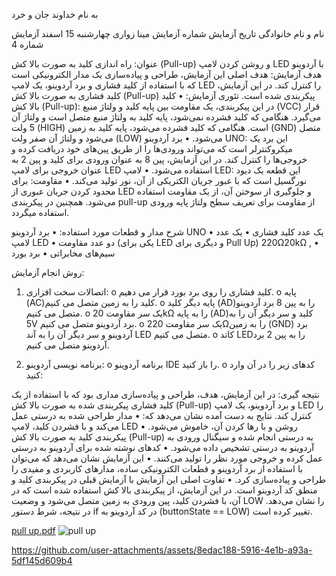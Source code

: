 به نام خداوند جان و خرد

نام و نام خانوادگی	تاریخ آزمایش	شماره آزمایش
مینا زواری	چهارشنبه 15 اسفند	آزمایش شماره 4


عنوان: 
راه اندازی کلید به صورت بالا کش (Pull-up) و روشن کردن لامپ LED با آردوینو
هدف آزمایش:
هدف اصلی این آزمایش، طراحی و پیاده‌سازی یک مدار الکترونیکی است که با استفاده از کلید فشاری و برد آردوینو، یک لامپ LED را کنترل کند. در این آزمایش، کلید فشاری به صورت بالا کش (Pull-up) پیکربندی شده است.
تئوری آزمایش:
•	کلید بالا کش (Pull-up): در این پیکربندی، یک مقاومت بین پایه کلید و ولتاژ منبع (VCC) قرار می‌گیرد. هنگامی که کلید فشرده نمی‌شود، پایه کلید به ولتاژ منبع متصل است و ولتاژ آن 5 ولت (HIGH) است. هنگامی که کلید فشرده می‌شود، پایه کلید به زمین (GND) متصل می‌شود و ولتاژ آن صفر ولت (LOW) می‌شود.
•	برد آردوینو UNO: این برد یک میکروکنترلر است که می‌تواند ورودی‌ها را از طریق پین‌های خود دریافت کرده و خروجی‌ها را کنترل کند. در این آزمایش، پین 8 به عنوان ورودی برای کلید و پین 2 به عنوان خروجی برای لامپ LED استفاده می‌شود.
•	لامپ LED: این قطعه یک دیود نورگسیل است که با عبور جریان الکتریکی از آن، نور تولید می‌کند.
•	مقاومت: برای محدود کردن جریان عبوری از LED و جلوگیری از سوختن آن، از یک مقاومت استفاده می‌شود. همچنین در پیکربندی pull-up از مقاومت برای تعریف سطح ولتاژ پایه ورودی استفاده میگردد.


شرح مدار و قطعات مورد استفاده:
•	برد آردوینو UNO
•	یک عدد کلید فشاری
•	یک عدد لامپ LED 
•	دو عدد مقاومت (یکی برای LED و دیگری برای Pull Up) 220Ω20kΩ , 
•	سیم‌های مخابراتی
•	برد بورد

روش انجام آزمایش:
1.	اتصالات سخت افزاری: 
o	کلید فشاری را روی برد بورد قرار می دهیم.
o	پایه  (AC)کلید را به زمین متصل می کنیم.
o	پایه دیگر کلید  (AD)را به پین 8 برد آردوینو متصل می کنیم.
o	یک سر مقاومت 20kΩ  را به پایه  (AD)کلید و سر دیگر آن را به 5V برد آردوینو متصل می کنیم.
o	یک سر مقاومت   220Ωرا به زمین (GND) برد آردوینو و سر دیگر آن را به آند LED متصل می کنیم.
o	کاتد  LEDرا به پین 2 برد آردوینو متصل می کنیم.






2.	برنامه نویسی آردوینو: 
o	برنامه آردوینو IDE را باز کنید.
o	کدهای زیر را در آن وارد کنید:





نتیجه گیری:
در این آزمایش، هدف، طراحی و پیاده‌سازی مداری بود که با استفاده از یک کلید فشاری پیکربندی شده به صورت بالا کش (Pull-up) و برد آردوینو، یک لامپ LED را کنترل کند. نتایج به دست آمده نشان می‌دهد که:
•	مدار طراحی شده به درستی عمل می‌کند و با فشردن کلید، لامپ LED روشن و با رها کردن آن، خاموش می‌شود.
•	پیکربندی کلید به صورت بالا کش (Pull-up) به درستی انجام شده و سیگنال ورودی به آردوینو به درستی تشخیص داده می‌شود.
•	کدهای نوشته شده برای آردوینو به درستی عمل کرده و خروجی مورد نظر را تولید می‌کنند.
•	این آزمایش نشان می‌دهد که می‌توان با استفاده از برد آردوینو و قطعات الکترونیکی ساده، مدارهای کاربردی و مفیدی را طراحی و پیاده‌سازی کرد.
•	تفاوت اصلی این آزمایش با آزمایش قبلی در پیکربندی کلید و منطق کد آردوینو است. در این آزمایش، از پیکربندی بالا کش استفاده شده است که در آن، با فشردن کلید، پین ورودی به زمین متصل می‌شود و وضعیت LOW را نشان می‌دهد. در نتیجه، شرط دستور if در کد آردوینو به (buttonState == LOW) تغییر کرده است.






[pull up.pdf](https://github.com/user-attachments/files/19658986/pull.up.pdf)
![pull up](https://github.com/user-attachments/assets/a9026286-b4a4-47d5-ac82-69981032182d)


https://github.com/user-attachments/assets/8edac188-5916-4e1b-a93a-5df145d609b4


